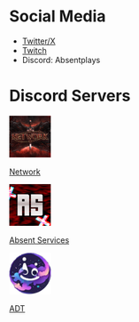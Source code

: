 # Social Media
* [Twitter/X](https://x.com/absentplays)
* [Twitch](https://www.twitch.tv/absentplays)
* Discord: Absentplays

# Discord Servers

<img src="/assets/images/network.png" alt="Network" width="75" height="75">

[Network](https://discord.gg/Da73My9ng2) 

 <img src="assets/images/AS.png" alt="AS" width="75" height="75">

[Absent Services](https://discord.gg/SD5AsvPrZW) 

 <img src="/assets/images/ADT.png" alt="ADT" width="75" height="75">

[ADT](https://discord.gg/SHPab9YH6T) 

